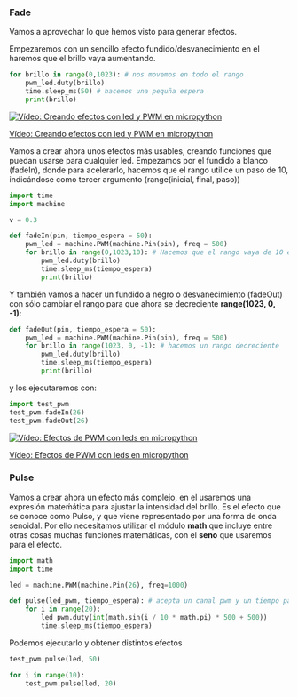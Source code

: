 ### Fade

Vamos a aprovechar lo que hemos visto para generar efectos.

Empezaremos con un sencillo efecto fundido/desvanecimiento en el haremos que el brillo vaya aumentando.

```python
for brillo in range(0,1023): # nos movemos en todo el rango
    pwm_led.duty(brillo)
    time.sleep_ms(50) # hacemos una pequña espera
    print(brillo)   
```

[![Vídeo: Creando efectos con led y PWM en micropython](https://img.youtube.com/vi/_s7DdgWlI3c/0.jpg)](https://drive.google.com/file/d/1qoYHolqOxGkAnAhK1oGlvARQG0a055dJ/view?usp=sharing)

[Vídeo: Creando efectos con led y PWM en micropython](https://drive.google.com/file/d/1qoYHolqOxGkAnAhK1oGlvARQG0a055dJ/view?usp=sharing)


Vamos a crear ahora unos efectos más usables, creando funciones que puedan usarse para cualquier led. Empezamos por el fundido a blanco (fadeIn), donde para acelerarlo, hacemos que el rango utilice un paso de 10, indicándose como tercer argumento (range(inicial, final, paso)) 


```python
import time
import machine

v = 0.3

def fadeIn(pin, tiempo_espera = 50):
    pwm_led = machine.PWM(machine.Pin(pin), freq = 500)
    for brillo in range(0,1023,10): # Hacemos que el rango vaya de 10 en 10
        pwm_led.duty(brillo)
        time.sleep_ms(tiempo_espera)
        print(brillo)        

```

Y también vamos a hacer un fundido a negro o desvanecimiento (fadeOut) con sólo cambiar el rango para que ahora se decreciente **range(1023, 0, -1)**:

```python
def fadeOut(pin, tiempo_espera = 50):
    pwm_led = machine.PWM(machine.Pin(pin), freq = 500)
    for brillo in range(1023, 0, -1): # hacemos un rango decreciente
        pwm_led.duty(brillo)
        time.sleep_ms(tiempo_espera)
        print(brillo)  
```

y los ejecutaremos con: 

```python
import test_pwm
test_pwm.fadeIn(26)
test_pwm.fadeOut(26)
```

[![Vídeo: Efectos de PWM con leds en micropython](https://img.youtube.com/vi/SxqxZsGfkCo/0.jpg)](https://drive.google.com/file/d/1Fp5fmf8Fg9e5gt16gUCjjre7QLcoxjUY/view?usp=sharing)

[Vídeo: Efectos de PWM con leds en micropython](https://drive.google.com/file/d/1Fp5fmf8Fg9e5gt16gUCjjre7QLcoxjUY/view?usp=sharing)


### Pulse

Vamos a crear ahora un efecto más complejo, en el usaremos una expresión mateḿática para ajustar la intensidad del brillo. Es el efecto que se conoce como Pulso, y que viene representado por una forma de onda senoidal. Por ello necesitamos utilizar el módulo **math** que incluye entre otras cosas muchas funciones matemáticas, con el __seno__ que usaremos para el efecto.

```python
import math
import time

led = machine.PWM(machine.Pin(26), freq=1000)

def pulse(led_pwm, tiempo_espera): # acepta un canal pwm y un tiempo para el efecto
    for i in range(20):
        led_pwm.duty(int(math.sin(i / 10 * math.pi) * 500 + 500))
        time.sleep_ms(tiempo_espera)

```

Podemos ejecutarlo y obtener distintos efectos

```python
test_pwm.pulse(led, 50)

for i in range(10):
    test_pwm.pulse(led, 20)
```
